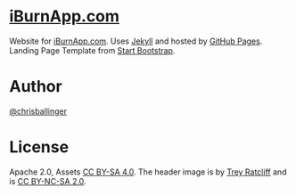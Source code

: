 [iBurnApp.com](http://iburnapp.com)
===========================

Website for [iBurnApp.com](http://iburnapp.com). Uses [Jekyll](http://jekyllrb.com) and hosted by [GitHub Pages](https://pages.github.com). Landing Page Template from [Start Bootstrap](http://startbootstrap.com/template-overviews/landing-page/).

# Author

[@chrisballinger](https://github.com/chrisballinger)

# License

Apache 2.0, Assets [CC BY-SA 4.0](http://creativecommons.org/licenses/by-sa/4.0/).
The header image is by [Trey Ratcliff](https://www.flickr.com/photos/stuckincustoms/6960953088/) and is [CC BY-NC-SA 2.0](https://creativecommons.org/licenses/by-nc-sa/2.0/).